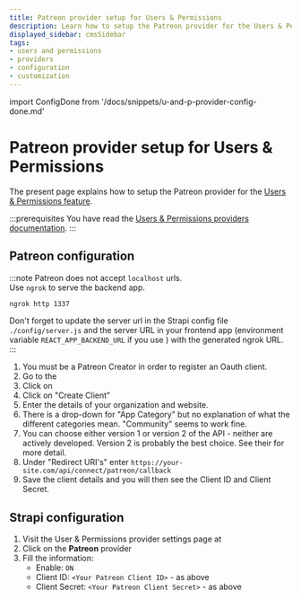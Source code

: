 ```yaml
---
title: Patreon provider setup for Users & Permissions
description: Learn how to setup the Patreon provider for the Users & Permissions feature.
displayed_sidebar: cmsSidebar
tags:
- users and permissions
- providers
- configuration
- customization
---
```


import ConfigDone from '/docs/snippets/u-and-p-provider-config-done.md'

# Patreon provider setup for Users & Permissions

The present page explains how to setup the Patreon provider for the [Users & Permissions feature](/cms/features/users-permissions).

:::prerequisites
You have read the [Users & Permissions providers documentation](/cms/configurations/users-and-permissions-providers).
:::

## Patreon configuration

:::note
Patreon does not accept `localhost` urls. <br/>
Use `ngrok` to serve the backend app.
```bash
ngrok http 1337
```
Don't forget to update the server url in the Strapi config file `./config/server.js` and the server URL in your frontend app (environment variable `REACT_APP_BACKEND_URL` if you use <ExternalLink to="https://github.com/strapi/strapi-examples/tree/master/examples/login-react" text="react login example app"/>) with the generated ngrok URL.
:::

1. You must be a Patreon Creator in order to register an Oauth client.
2. Go to the <ExternalLink to="https://www.patreon.com/portal" text="Patreon developer portal"/>
3. Click on <ExternalLink to="https://www.patreon.com/portal/registration/register-clients" text="Clients & API Keys"/>
4. Click on "Create Client"
5. Enter the details of your organization and website.
6. There is a drop-down for "App Category" but no explanation of what the different categories mean.
"Community" seems to work fine.
7. You can choose either version 1 or version 2 of the API - neither are actively developed.
Version 2 is probably the best choice. See their
<ExternalLink to="https://docs.patreon.com/#introduction" text="developer docs"/> for more detail.
8. Under "Redirect URI's" enter `https://your-site.com/api/connect/patreon/callback`
9. Save the client details and you will then see the Client ID and Client Secret.

## Strapi configuration

1. Visit the User & Permissions provider settings page at <ExternalLink to="http://localhost:1337/admin/settings/users-permissions/providers" text="http://localhost:1337/admin/settings/users-permissions/providers"/>
2. Click on the **Patreon** provider
3. Fill the information:
   - Enable: `ON`
   - Client ID: `<Your Patreon Client ID>` - as above
   - Client Secret: `<Your Patreon Client Secret>` - as above

<ConfigDone />
